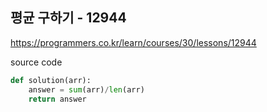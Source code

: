 ## 평균 구하기 - 12944



https://programmers.co.kr/learn/courses/30/lessons/12944



source code

```python
def solution(arr):
    answer = sum(arr)/len(arr)
    return answer
```

